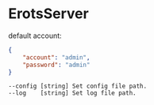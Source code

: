 # ErotsServer

default account:
```json
{
    "account": "admin",
    "password": "admin"
}
```

```
--config [string] Set config file path.
--log    [string] Set log file path.
```
